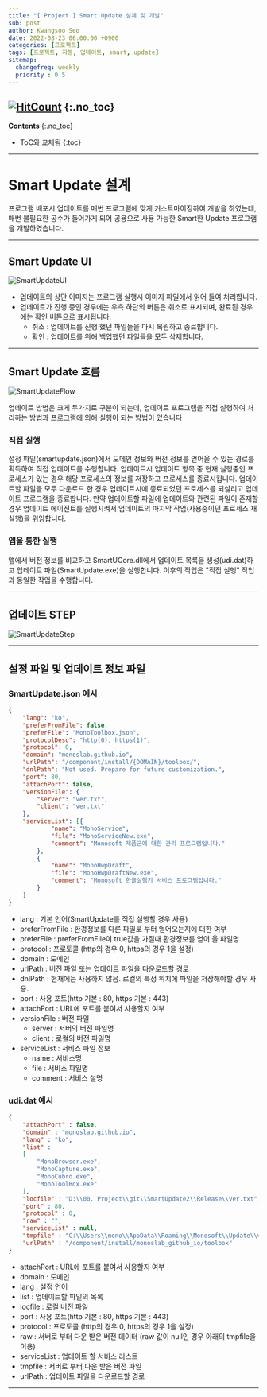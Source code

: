```yaml
---
title: "[ Project ] Smart Update 설계 및 개발" 
sub: post
author: Kwangsoo Seo
date: 2022-08-23 06:00:00 +0900
categories: [프로젝트]
tags: [프로젝트, 자동, 업데이트, smart, update]
sitemap:
  changefreq: weekly
  priority : 0.5
---
```

[![HitCount](https://hits.dwyl.com/MonosLab/post12.svg?style=flat-square&show=unique)](http://hits.dwyl.com/MonosLab/post12)
{:.no_toc}
---
**Contents**
{:.no_toc}

* ToC와 교체됨
{:toc}  

---   
# Smart Update 설계   
프로그램 배포시 업데이트를 매번 프로그램에 맞게 커스트마이징하여 개발을 하였는데, 매번 불필요한 공수가 들어가게 되어 공용으로 사용 가능한 Smart한 Update 프로그램을 개발하였습니다.

---   

## Smart Update UI   

![SmartUpdateUI](https://monoslab.github.io/assets/img/posts/prj_update_ui.png)   

* 업데이트의 상단 이미지는 프로그램 실행시 이미지 파일에서 읽어 들여 처리합니다.   
* 업데이트가 진행 중인 경우에는 우측 하단의 버튼은 취소로 표시되며, 완료된 경우에는 확인 버튼으로 표시됩니다.   
  * 취소 : 업데이트를 진행 했던 파일들을 다시 복원하고 종료합니다.   
  * 확인 : 업데이트를 위해 백업했던 파일들을 모두 삭제합니다.   

---   

## Smart Update 흐름

![SmartUpdateFlow](https://monoslab.github.io/assets/img/posts/prj_update_flow.png)   

업데이트 방법은 크게 두가지로 구분이 되는데, 업데이트 프로그램을 직접 실행하여 처리하는 방법과 프로그램에 의해 실행이 되는 방법이 있습니다

### 직접 실행   
설정 파일(smartupdate.json)에서 도메인 정보와 버전 정보를 얻어올 수 있는 경로를 획득하여 직접 업데이트를 수행합니다.  업데이트시 업데이트 항목 중 현재 실행중인 프로세스가 있는 경우 해당 프로세스의 정보를 저장하고 프로세스를 종료시킵니다. 업데이트할 파일을 모두 다운로드 한 경우 업데이트시에 종료되었던 프로세스를 되살리고 업데이트 프로그램을 종료합니다. 만약 업데이트할 파일에 업데이트와 관련된 파일이 존재할 경우 업데이트 에이전트를 실행시켜서 업데이트의 마지막 작업(사용중이던 프로세스 재실행)을 위임합니다.    

### 앱을 통한 실행   
앱에서 버전 정보를 비교하고 SmartUCore.dll에서 업데이트 목록을 생성(udi.dat)하고 업데이트 파일(SmartUpdate.exe)을 실행합니다. 이후의 작업은 "직접 실행" 작업과 동일한 작업을 수행합니다.

---   

## 업데이트 STEP

![SmartUpdateStep](https://monoslab.github.io/assets/img/posts/prj_update_step.png)   

---   

## 설정 파일 및 업데이트 정보 파일   

### SmartUpdate.json 예시   

```json
{
    "lang": "ko",
    "preferFromFile": false,
    "preferFile": "MonoToolbox.json",
    "protocolDesc": "http(0), https(1)",
    "protocol": 0,
    "domain": "monoslab.github.io",
    "urlPath": "/component/install/{DOMAIN}/toolbox/",
    "dnlPath": "Not used. Prepare for future customization.",
    "port": 80,
    "attachPort": false,
    "versionFile": {
        "server": "ver.txt",
        "client": "ver.txt"
    },
    "serviceList": [{
            "name": "MonoService",
            "file": "MonoServiceNew.exe",
            "comment": "Monosoft 제품군에 대한 관리 프로그램입니다."
        },
        {
            "name": "MonoHwpDraft",
            "file": "MonoHwpDraftNew.exe",
            "comment": "Monosoft 한글실행기 서비스 프로그램입니다."
        }
    ]
}
```   
* lang : 기본 언어(SmartUpdate를 직접 실행할 경우 사용)
* preferFromFile : 환경정보를 다른 파일로 부터 얻어오는지에 대한 여부
* preferFile : preferFromFile이 true값을 가질때 환경정보를 얻어 올 파일명
* protocol : 프로토콜 (http의 경우 0, https의 경우 1을 설정)
* domain : 도메인
* urlPath : 버전 파일 또는 업데이트 파일을 다운로드할 경로
* dnlPath : 현재에는 사용하지 않음. 로컬의 특정 위치에 파일을 저장해야할 경우 사용.
* port : 사용 포트(http 기본 : 80, https 기본 : 443)
* attachPort : URL에 포트를 붙여서 사용할지 여부
* versionFile : 버전 파일
  * server : 서버의 버전 파일명
  * client : 로컬의 버전 파일명
* serviceList : 서비스 파일 정보
  * name : 서비스명
  * file : 서비스 파일명
  * comment : 서비스 설명

### udi.dat 예시   

```json
{
    "attachPort" : false,
    "domain" : "monoslab.github.io",
    "lang" : "ko",
    "list" : 
    [
        "MonoBrowser.exe",
        "MonoCapture.exe",
        "MonoCubro.exe",
        "MonoToolBox.exe"
    ],
    "locfile" : "D:\\00. Project\\git\\SmartUpdate2\\Release\\ver.txt",
    "port" : 80,
    "protocol" : 0,
    "raw" : "",
    "serviceList" : null,
    "tmpfile" : "C:\\Users\\mono\\AppData\\Roaming\\Monosoft\\Update\\ver.txt",
    "urlPath" : "/component/install/monoslab_github_io/toolbox"
}
```   
* attachPort : URL에 포트를 붙여서 사용할지 여부
* domain : 도메인
* lang : 설정 언어
* list : 업데이트할 파일의 목록
* locfile : 로컬 버전 파일
* port : 사용 포트(http 기본 : 80, https 기본 : 443)
* protocol : 프로토콜 (http의 경우 0, https의 경우 1을 설정)
* raw : 서버로 부터 다운 받은 버전 데이터 (raw 값이 null인 경우 아래의 tmpfile을 이용)
* serviceList : 업데이트 할 서비스 리스트
* tmpfile : 서버로 부터 다운 받은 버전 파일
* urlPath : 업데이트 파일을 다운로드할 경로

---
